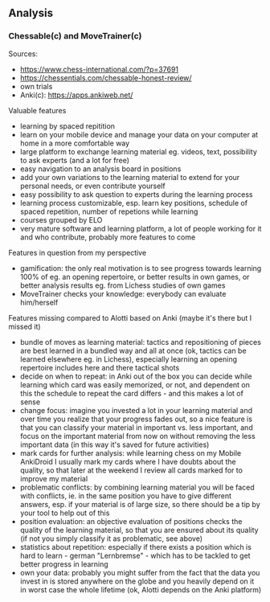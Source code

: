 ## Analysis

### Chessable(c) and MoveTrainer(c)

Sources:
- https://www.chess-international.com/?p=37691
- https://chessentials.com/chessable-honest-review/
- own trials
- Anki(c): https://apps.ankiweb.net/ 

Valuable features
- learning by spaced repitition
- learn on your mobile device and manage your data on your computer at home in  a more comfortable way
- large platform to exchange learning material eg. videos, text, possibility to ask experts (and a lot for free)
- easy navigation to an analysis board in positions
- add your own variations to the learning material to extend for your personal needs, or even contribute yourself
- easy possibility to ask question to experts during the learning process
- learning process customizable, esp. learn key positions, schedule of spaced repetition, number of repetions while learning
- courses grouped by ELO
- very mature software and learning platform, a lot of people working for it and who contribute, probably more features to come

Features in question from my perspective 
- gamification: the only real motivation is to see progress towards learning 100% of eg. an opening repertoire, or better results in own games, or better analysis results eg. from Lichess studies of own games
- MoveTrainer checks your knowledge: everybody can evaluate him/herself

Features missing compared to Alotti based on Anki (maybe it's there but I missed it)
- bundle of moves as learning material: tactics and repositioning of pieces are best learned in a bundled way and all at once (ok, tactics can be learned elsewhere eg. in Lichess), especially learning an opening repertoire includes here and there tactical shots
- decide on when to repeat: in Anki out of the box you can decide while learning which card was easily memorized, or not, and dependent on this the schedule to repeat the card differs - and this makes a lot of sense
- change focus: imagine you invested a lot in your learning material and over time you realize that your progress fades out, so a nice feature is that you can classify your material in important vs. less important, and focus on the important material from now on without removing the less important data (in this way it's saved for future activities)
- mark cards for further analysis: while learning chess on my Mobile AnkiDroid I usually mark my cards where I have doubts about the quality, so that later at the weekend I review all cards marked for to improve my material
- problematic conflicts: by combining learning material you will be faced with conflicts, ie. in the same position you have to give different answers, esp. if your material is of large size, so there should be a tip by your tool to help out of this
- position evaluation: an objective evaluation of positions checks the quality of the learning material, so that you are ensured about its quality (if not you simply classify it as problematic, see above)
- statistics about repetition: especially if there exists a position which is hard to learn - german "Lernbremse" - which has to be tackled to get better progress in learning
- own your data: probably you might suffer from the fact that the data you invest in is stored anywhere on the globe and you heavily depend on it in worst case the whole lifetime (ok, Alotti depends on the Anki platform)
